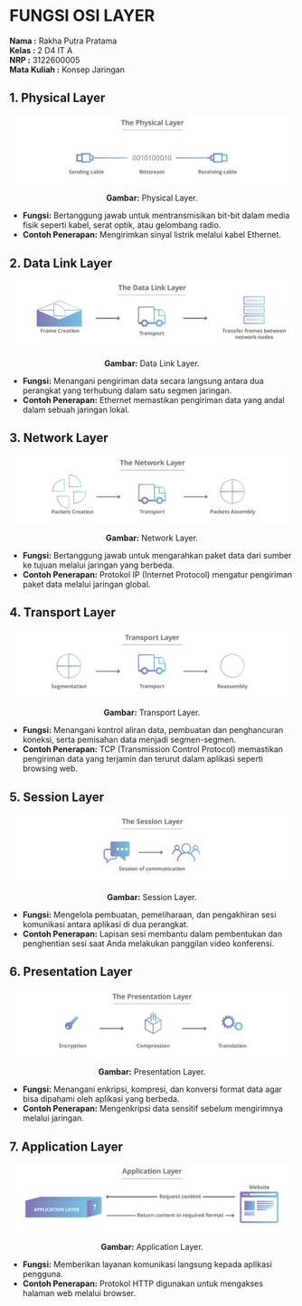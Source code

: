 # FUNGSI OSI LAYER

**Nama :** Rakha Putra Pratama </br>
**Kelas :** 2 D4 IT A </br>
**NRP :** 3122600005 </br>
**Mata Kuliah :** Konsep Jaringan </br>

##  1. Physical Layer
<div align="center">
<img src="assets/1-physical-layer.svg">
<p><strong>Gambar:</strong> Physical Layer.</p>
</div>

-   **Fungsi:** Bertanggung jawab untuk mentransmisikan bit-bit dalam media fisik seperti kabel, serat optik, atau gelombang radio.
-   **Contoh Penerapan:** Mengirimkan sinyal listrik melalui kabel Ethernet.

##  2. Data Link Layer 
<div align="center">
<img src="assets/2-data-link-layer.svg">
<p><strong>Gambar:</strong> Data Link Layer.</p>
</div>

-   **Fungsi:** Menangani pengiriman data secara langsung antara dua perangkat yang terhubung dalam satu segmen jaringan.
-   **Contoh Penerapan:** Ethernet memastikan pengiriman data yang andal dalam sebuah jaringan lokal.

##  3. Network Layer 
<div align="center">
<img src="assets/3-network-layer.svg">
<p><strong>Gambar:</strong> Network Layer.</p>
</div>

-   **Fungsi:** Bertanggung jawab untuk mengarahkan paket data dari sumber ke tujuan melalui jaringan yang berbeda.
-   **Contoh Penerapan:** Protokol IP (Internet Protocol) mengatur pengiriman paket data melalui jaringan global.

##  4. Transport Layer 
<div align="center">
<img src="assets/4-transport-layer.svg">
<p><strong>Gambar:</strong> Transport Layer.</p>
</div>

-   **Fungsi:** Menangani kontrol aliran data, pembuatan dan penghancuran koneksi, serta pemisahan data menjadi segmen-segmen.
-   **Contoh Penerapan:** TCP (Transmission Control Protocol) memastikan pengiriman data yang terjamin dan terurut dalam aplikasi seperti browsing web.

##  5. Session Layer 
<div align="center">
<img src="assets/5-session-layer.svg">
<p><strong>Gambar:</strong> Session Layer.</p>
</div>

-   **Fungsi:** Mengelola pembuatan, pemeliharaan, dan pengakhiran sesi komunikasi antara aplikasi di dua perangkat.
-   **Contoh Penerapan:** Lapisan sesi membantu dalam pembentukan dan penghentian sesi saat Anda melakukan panggilan video konferensi.

##  6. Presentation Layer
<div align="center">
<img src="assets/6-presentation-layer.svg">
<p><strong>Gambar:</strong> Presentation Layer.</p>
</div>

-   **Fungsi:** Menangani enkripsi, kompresi, dan konversi format data agar bisa dipahami oleh aplikasi yang berbeda.
-   **Contoh Penerapan:** Mengenkripsi data sensitif sebelum mengirimnya melalui jaringan.

##  7. Application Layer
<div align="center">
<img src="assets/7-application-layer.svg">
<p><strong>Gambar:</strong> Application Layer.</p>
</div>

-   **Fungsi:** Memberikan layanan komunikasi langsung kepada aplikasi pengguna.
-   **Contoh Penerapan:** Protokol HTTP digunakan untuk mengakses halaman web melalui browser.